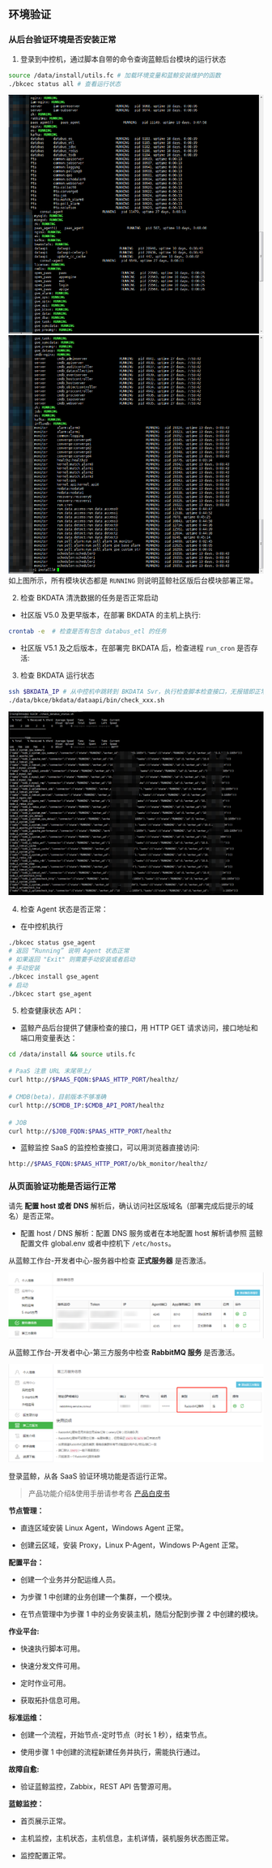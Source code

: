 ## 环境验证

### 从后台验证环境是否安装正常

1. 登录到中控机，通过脚本自带的命令查询蓝鲸后台模块的运行状态
```bash
source /data/install/utils.fc # 加载环境变量和蓝鲸安装维护的函数
./bkcec status all # 查看运行状态
```
![后台状态图1](../../assets/check1.png)
![后台状态图2](../../assets/check2.png)
如上图所示，所有模块状态都是 `RUNNING` 则说明蓝鲸社区版后台模块部署正常。

2. 检查 BKDATA 清洗数据的任务是否正常启动

  - 社区版 V5.0 及更早版本，在部署 BKDATA 的主机上执行:

  ```bash
  crontab -e  # 检查是否有包含 databus_etl 的任务
  ```

  - 社区版 V5.1 及之后版本，在部署完 BKDATA 后，检查进程  `run_cron` 是否存活:

3. 检查 BKDATA 运行状态
  ```bash
  ssh $BKDATA_IP # 从中控机中跳转到 BKDATA Svr，执行检查脚本检查接口，无报错即正常
  ./data/bkce/bkdata/dataapi/bin/check_xxx.sh
  ```
![bkdata检查脚本执行结果](../../assets/check3.png)

4. 检查 Agent 状态是否正常：

  - 在中控机执行

  ```bash
  ./bkcec status gse_agent
  # 返回 “Running” 说明 Agent 状态正常
  # 如果返回 "Exit" 则需要手动安装或者启动
  # 手动安装
  ./bkcec install gse_agent
  # 启动
  ./bkcec start gse_agent
  ```

5. 检查健康状态 API：

  - 蓝鲸产品后台提供了健康检查的接口，用 HTTP GET 请求访问，接口地址和端口用变量表达：

  ```bash
  cd /data/install && source utils.fc

  # PaaS 注意 URL 末尾带上/
  curl http://$PAAS_FQDN:$PAAS_HTTP_PORT/healthz/

  # CMDB(beta)，目前版本不够准确
  curl http://$CMDB_IP:$CMDB_API_PORT/healthz

  # JOB
  curl http://$JOB_FQDN:$PAAS_HTTP_PORT/healthz
  ```

- 蓝鲸监控 SaaS 的监控检查接口，可以用浏览器直接访问:
```bash
http://$PAAS_FQDN:$PAAS_HTTP_PORT/o/bk_monitor/healthz/
```

### 从页面验证功能是否运行正常

请先 **配置 host 或者 DNS** 解析后，确认访问社区版域名（部署完成后提示的域名）是否正常。

  - 配置 host / DNS 解析：配置 DNS 服务或者在本地配置 host 解析请参照 蓝鲸配置文件 global.env 或者中控机下 `/etc/hosts`。

从蓝鲸工作台-开发者中心-服务器中检查 **正式服务器** 是否激活。

![APPO状态检查图](../../assets/paas_appostatuscheck.png)

从蓝鲸工作台-开发者中心-第三方服务中检查 **RabbitMQ 服务** 是否激活。

![RabbitMQ状态检查图](../../assets/paas_rabbitmqstatuscheck.png)

登录蓝鲸，从各 SaaS 验证环境功能是否运行正常。

> 产品功能介绍&使用手册请参考各 [产品白皮书](https://bk.tencent.com/docs/)

**节点管理：**

  - 直连区域安装 Linux Agent，Windows Agent 正常。

  - 创建云区域，安装 Proxy，Linux P-Agent，Windows P-Agent 正常。

**配置平台：**

  - 创建一个业务并分配运维人员。

  - 为步骤 1 中创建的业务创建一个集群，一个模块。

  - 在节点管理中为步骤 1 中的业务安装主机，随后分配到步骤 2 中创建的模块。

**作业平台:**

  - 快速执行脚本可用。

  - 快速分发文件可用。

  - 定时作业可用。

  - 获取拓扑信息可用。

**标准运维：**

  - 创建一个流程，开始节点-定时节点（时长 1 秒），结束节点。

  - 使用步骤 1 中创建的流程新建任务并执行，需能执行通过。


**故障自愈:**

  - 验证蓝鲸监控，Zabbix，REST API 告警源可用。

**蓝鲸监控：**

  - 首页展示正常。

  - 主机监控，主机状态，主机信息，主机详情，装机服务状态图正常。

  - 监控配置正常。
